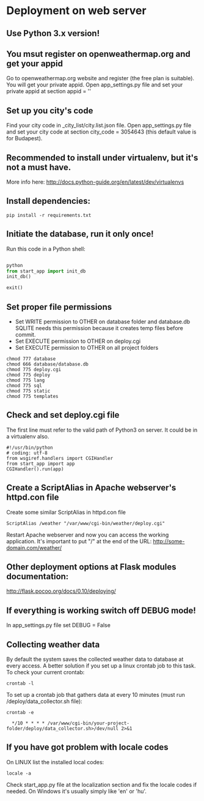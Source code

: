 # Deployment on web server


## Use Python 3.x version!


## You msut register on openweathermap.org and get your appid
Go to openweathermap.org website and register (the free plan is suitable).
You will get your private appid.
Open app_settings.py file and set your private appid at section appid = ''


## Set up you city's code
Find your city code in _city_list/city.list.json file.
Open app_settings.py file and set your city code at section city_code = 3054643 (this default value is for Budapest).


## Recommended to install under virtualenv, but it's not a must have.
More info here: http://docs.python-guide.org/en/latest/dev/virtualenvs


## Install dependencies:
```
pip install -r requirements.txt
```


## Initiate the database, run it only once!
Run this code in a Python shell:
```python

python
from start_app import init_db
init_db()

exit()
```


## Set proper file permissions
- Set WRITE permission to OTHER on database folder and database.db
SQLITE needs this permission because it creates temp files before commit.
- Set EXECUTE permission to OTHER on deploy.cgi
- Set EXECUTE permission to OTHER on all project folders

```
chmod 777 database
chmod 666 database/database.db
chmod 775 deploy.cgi
chmod 775 deploy
chmod 775 lang
chmod 775 sql
chmod 775 static
chmod 775 templates
```


## Check and set deploy.cgi file
The first line must refer to the valid path of Python3 on server.
It could be in a virtualenv also.
```
#!/usr/bin/python
# coding: utf-8
from wsgiref.handlers import CGIHandler
from start_app import app
CGIHandler().run(app)
```

## Create a ScriptAlias in Apache webserver's httpd.con file
Create some similar ScriptAlias in httpd.con file
```
ScriptAlias /weather "/var/www/cgi-bin/weather/deploy.cgi"
```
Restart Apache webserver and now you can access the working application.
It's important to put "/" at the end of the URL:
http://some-domain.com/weather/


## Other deployment options at Flask modules documentation:
http://flask.pocoo.org/docs/0.10/deploying/


## If everything is working switch off DEBUG mode!
In app_settings.py file set DEBUG = False


## Collecting weather data
By default the system saves the collected weather data to database at every access.
A better solution if you set up a linux crontab job to this task.
To check your current crontab:
```
crontab -l
```

To set up a crontab job that gathers data at every 10 minutes (must run /deploy/data_collector.sh file):
```
crontab -e

  */10 * * * * /var/www/cgi-bin/your-project-folder/deploy/data_collector.sh>/dev/null 2>&1
```


## If you have got problem with locale codes
On LINUX list the installed local codes:
```
locale -a
```
Check start_app.py file at the localization section and fix the locale codes if needed.
On Windows it's usually simply like 'en' or 'hu'.
